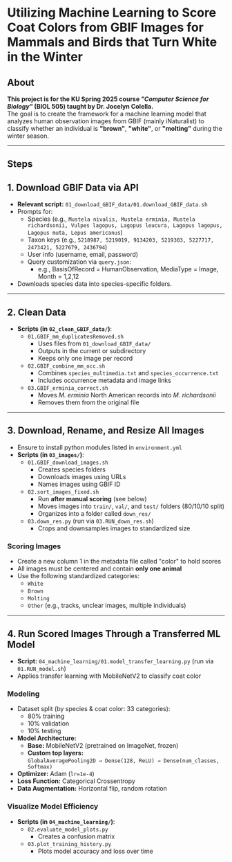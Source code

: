 # Utilizing Machine Learning to Score Coat Colors from GBIF Images for Mammals and Birds that Turn White in the Winter

## About
**This project is for the KU Spring 2025 course _"Computer Science for Biology"_ (BIOL 505) taught by Dr. Jocelyn Colella.**  
The goal is to create the framework for a machine learning model that analyzes human observation images from GBIF (mainly iNaturalist) to classify whether an individual is **"brown"**, **"white"**, or **"molting"** during the winter season.

---

## Steps

## 1. **Download GBIF Data via API**
- **Relevant script:** `01_download_GBIF_data/01.download_GBIF_data.sh`
- Prompts for:
  - Species (e.g., `Mustela nivalis, Mustela erminia, Mustela richardsonii, Vulpes lagopus, Lagopus leucura, Lagopus lagopus, Lagopus muta, Lepus americanus`)
  - Taxon keys (e.g., `5218987, 5219019, 9134203, 5219303, 5227717, 2473421, 5227679, 2436794`)
  - User info (username, email, password)
  - Query customization via `query.json`:
    - e.g., BasisOfRecord = HumanObservation, MediaType = Image, Month = 1,2,12
- Downloads species data into species-specific folders.

---

## 2. **Clean Data**
- **Scripts (in `02_clean_GBIF_data/`)**:
  - `01.GBIF_mm_duplicatesRemoved.sh`
    - Uses files from `01_download_GBIF_data/`
    - Outputs in the current or subdirectory
    - Keeps only one image per record
  - `02.GBIF_combine_mm_occ.sh`
    - Combines `species_multimedia.txt` and `species_occurrence.txt`
    - Includes occurrence metadata and image links
  - `03.GBIF_erminia_correct.sh`
    - Moves *M. erminia* North American records into *M. richardsonii*
    - Removes them from the original file

---

## 3. **Download, Rename, and Resize All Images**
- Ensure to install python modules listed in `environment.yml`
- **Scripts (in `03_images/`)**:
  - `01.GBIF_download_images.sh`
    - Creates species folders
    - Downloads images using URLs
    - Names images using GBIF ID
  - `02.sort_images_fixed.sh`
    - Run **after manual scoring** (see below)
    - Moves images into `train/`, `val/`, and `test/` folders (80/10/10 split)
    - Organizes into a folder called `down_res/`
  - `03.down_res.py` (run via `03.RUN_down_res.sh`)
    - Crops and downsamples images to standardized size

### **Scoring Images**
- Create a new column 1 in the metadata file called "color" to hold scores
- All images must be centered and contain **only one animal**
- Use the following standardized categories:
  - `White`
  - `Brown`
  - `Molting`
  - `Other` (e.g., tracks, unclear images, multiple individuals)

---

## 4. **Run Scored Images Through a Transferred ML Model**
- **Script:** `04_machine_learning/01.model_transfer_learning.py` (run via `01.RUN_model.sh`)
- Applies transfer learning with MobileNetV2 to classify coat color

### **Modeling**
- Dataset split (by species & coat color: 33 categories):
  - 80% training
  - 10% validation
  - 10% testing
- **Model Architecture:**
  - **Base:** MobileNetV2 (pretrained on ImageNet, frozen)
  - **Custom top layers:**  
    `GlobalAveragePooling2D → Dense(128, ReLU) → Dense(num_classes, Softmax)`
- **Optimizer:** Adam (`lr=1e-4`)
- **Loss Function:** Categorical Crossentropy
- **Data Augmentation:** Horizontal flip, random rotation

### **Visualize Model Efficiency**
- **Scripts (in `04_machine_learning/`)**:
  - `02.evaluate_model_plots.py`
    - Creates a confusion matrix
  - `03.plot_training_history.py`
    - Plots model accuracy and loss over time
